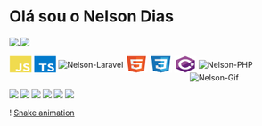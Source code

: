 # Olá sou o Nelson Dias

<a href="https://github.com/curumim15/github-readme-stats">
  <img height=200 align="center" 
    src="https://github-readme-stats.vercel.app/api?username=curumim15&show_icons=true&theme=dracula" />
</a>
<a href="https://github.com/curumim15/convoychat">
  <img height=200 align="center" 
    src="https://github-readme-stats.vercel.app/api/top-langs?username=curumim15&layout=compact&langs_count=16&card_width=320&theme=dracula" />
</a>

<div style="display: inline_block"><br>
  <img align="center" alt="Nelson-Js" height="30" width="40" src="https://raw.githubusercontent.com/devicons/devicon/master/icons/javascript/javascript-plain.svg">
  <img align="center" alt="Nelson-Ts" height="30" width="40" src="https://raw.githubusercontent.com/devicons/devicon/master/icons/typescript/typescript-plain.svg">
  <img align="center" alt="Nelson-Laravel" height="30" width="40" 
src="https://cdn.jsdelivr.net/gh/devicons/devicon/icons/laravel/laravel-plain-wordmark.svg">
  <img align="center" alt="Nelson-HTML" height="30" width="40" src="https://raw.githubusercontent.com/devicons/devicon/master/icons/html5/html5-original.svg">
  <img align="center" alt="Nelson-CSS" height="30" width="40" 
src="https://raw.githubusercontent.com/devicons/devicon/master/icons/css3/css3-original.svg">
  <img align="center" alt="Nelson-Csharp" height="30" width="40" src="https://raw.githubusercontent.com/devicons/devicon/master/icons/csharp/csharp-original.svg">
  <img align="center" alt="Nelson-PHP" height="30" width="40" 
src="https://cdn.jsdelivr.net/gh/devicons/devicon/icons/php/php-original.svg">
  <img height=180 width=180 align="right" alt="Nelson-Gif"
src="https://media.giphy.com/media/v1.Y2lkPTc5MGI3NjExaWJsaXh4Ym8waGN2OG83aDRydjExaDBldGlhMTJlbGIxcW1tdGtwaCZlcD12MV9pbnRlcm5hbF9naWZfYnlfaWQmY3Q9Zw/fSJJ0a4pz2VRr95kUW/giphy.gif">
</div>
  
  ##
 
<div> 
  <a href="" target="_blank"><img src="https://img.shields.io/badge/YouTube-FF0000?style=for-the-badge&logo=youtube&logoColor=white" target="_blank"></a>
  <a href="" target="_blank"><img src="https://img.shields.io/badge/-Instagram-%23E4405F?style=for-the-badge&logo=instagram&logoColor=white" target="_blank"></a>
 	<a href="" target="_blank"><img src="https://img.shields.io/badge/Twitch-9146FF?style=for-the-badge&logo=twitch&logoColor=white" target="_blank"></a>
  <a href="" target="_blank"><img src="https://img.shields.io/badge/Discord-7289DA?style=for-the-badge&logo=discord&logoColor=white" target="_blank"></a> 
  <a href = ""><img src="https://img.shields.io/badge/-Gmail-%23333?style=for-the-badge&logo=gmail&logoColor=white" target="_blank"></a>
  <a href="" target="_blank"><img src="https://img.shields.io/badge/-LinkedIn-%230077B5?style=for-the-badge&logo=linkedin&logoColor=white" target="_blank"></a>   

! [Snake animation](https://github.com/curumim15/curumim15/blob/output/github-contribution-grid-snake.svg)
  
</div>
